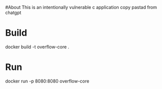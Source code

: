 #About
This is an intentionally vulnerable c application copy pastad from chatgpt
# Build
docker build -t overflow-core .
# Run
docker run -p 8080:8080 overflow-core
